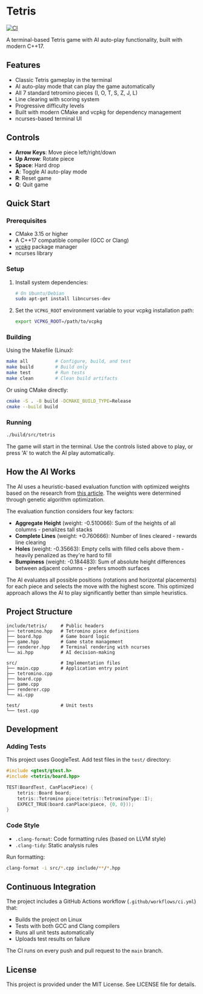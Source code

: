 # Tetris

[![CI](https://github.com/PhilipHsu609/Tetris/actions/workflows/ci.yml/badge.svg)](https://github.com/PhilipHsu609/Tetris/actions/workflows/ci.yml)

A terminal-based Tetris game with AI auto-play functionality, built with modern C++17.

## Features

- Classic Tetris gameplay in the terminal
- AI auto-play mode that can play the game automatically
- All 7 standard tetromino pieces (I, O, T, S, Z, J, L)
- Line clearing with scoring system
- Progressive difficulty levels
- Built with modern CMake and vcpkg for dependency management
- ncurses-based terminal UI

## Controls

- **Arrow Keys**: Move piece left/right/down
- **Up Arrow**: Rotate piece
- **Space**: Hard drop
- **A**: Toggle AI auto-play mode
- **R**: Reset game
- **Q**: Quit game

## Quick Start

### Prerequisites

- CMake 3.15 or higher
- A C++17 compatible compiler (GCC or Clang)
- [vcpkg](https://github.com/microsoft/vcpkg) package manager
- ncurses library

### Setup

1. Install system dependencies:
   ```bash
   # On Ubuntu/Debian
   sudo apt-get install libncurses-dev
   ```

2. Set the `VCPKG_ROOT` environment variable to your vcpkg installation path:
   ```bash
   export VCPKG_ROOT=/path/to/vcpkg
   ```

### Building

Using the Makefile (Linux):
```bash
make all          # Configure, build, and test
make build        # Build only
make test         # Run tests
make clean        # Clean build artifacts
```

Or using CMake directly:
```bash
cmake -S . -B build -DCMAKE_BUILD_TYPE=Release
cmake --build build
```

### Running

```bash
./build/src/tetris
```

The game will start in the terminal. Use the controls listed above to play, or press 'A' to watch the AI play automatically.

## How the AI Works

The AI uses a heuristic-based evaluation function with optimized weights based on the research from [this article](https://codemyroad.wordpress.com/2013/04/14/tetris-ai-the-near-perfect-player/). The weights were determined through genetic algorithm optimization.

The evaluation function considers four key factors:

- **Aggregate Height** (weight: -0.510066): Sum of the heights of all columns - penalizes tall stacks
- **Complete Lines** (weight: +0.760666): Number of lines cleared - rewards line clearing
- **Holes** (weight: -0.35663): Empty cells with filled cells above them - heavily penalized as they're hard to fill
- **Bumpiness** (weight: -0.184483): Sum of absolute height differences between adjacent columns - prefers smooth surfaces

The AI evaluates all possible positions (rotations and horizontal placements) for each piece and selects the move with the highest score. This optimized approach allows the AI to play significantly better than simple heuristics.

## Project Structure

```
include/tetris/     # Public headers
├── tetromino.hpp   # Tetromino piece definitions
├── board.hpp       # Game board logic
├── game.hpp        # Game state management
├── renderer.hpp    # Terminal rendering with ncurses
└── ai.hpp          # AI decision-making

src/                # Implementation files
├── main.cpp        # Application entry point
├── tetromino.cpp
├── board.cpp
├── game.cpp
├── renderer.cpp
└── ai.cpp

test/               # Unit tests
└── test.cpp
```

## Development

### Adding Tests

This project uses GoogleTest. Add test files in the `test/` directory:

```cpp
#include <gtest/gtest.h>
#include <tetris/board.hpp>

TEST(BoardTest, CanPlacePiece) {
    tetris::Board board;
    tetris::Tetromino piece(tetris::TetrominoType::I);
    EXPECT_TRUE(board.canPlace(piece, {0, 0}));
}
```

### Code Style

- `.clang-format`: Code formatting rules (based on LLVM style)
- `.clang-tidy`: Static analysis rules

Run formatting:
```bash
clang-format -i src/*.cpp include/**/*.hpp
```

## Continuous Integration

The project includes a GitHub Actions workflow (`.github/workflows/ci.yml`) that:
- Builds the project on Linux
- Tests with both GCC and Clang compilers
- Runs all unit tests automatically
- Uploads test results on failure

The CI runs on every push and pull request to the `main` branch.

## License

This project is provided under the MIT License. See LICENSE file for details.

